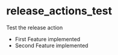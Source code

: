 # release_actions_test
Test the release action

  * First Feature implemented
  * Second Feature implemented
